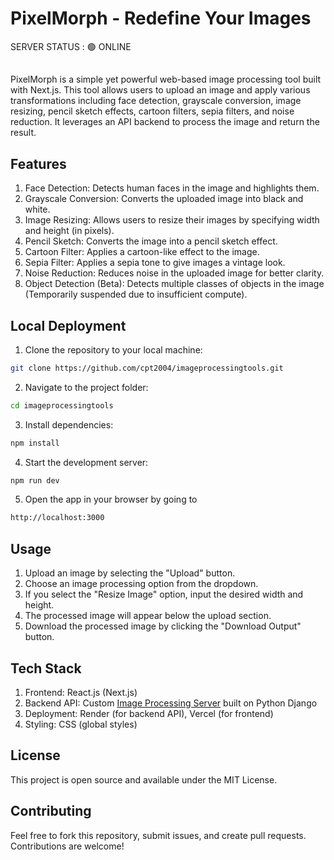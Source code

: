 
# PixelMorph - Redefine Your Images         

SERVER STATUS : 🟢 ONLINE
<!--SERVER STATUS : 🔴 OFFLINE-->
##

PixelMorph is a simple yet powerful web-based image processing tool built with Next.js. This tool allows users to upload an image and apply various transformations including face detection, grayscale conversion, image resizing, pencil sketch effects, cartoon filters, sepia filters, and noise reduction. It leverages an API backend to process the image and return the result.

## Features
1. Face Detection: Detects human faces in the image and highlights them.
2. Grayscale Conversion: Converts the uploaded image into black and white.
3. Image Resizing: Allows users to resize their images by specifying width and height (in pixels).
4. Pencil Sketch: Converts the image into a pencil sketch effect.
5. Cartoon Filter: Applies a cartoon-like effect to the image.
6. Sepia Filter: Applies a sepia tone to give images a vintage look.
7. Noise Reduction: Reduces noise in the uploaded image for better clarity.
8. Object Detection (Beta): Detects multiple classes of objects in the image (Temporarily suspended due to insufficient compute).

## Local Deployment
1. Clone the repository to your local machine:

```bash
git clone https://github.com/cpt2004/imageprocessingtools.git
```

2. Navigate to the project folder:

```bash
cd imageprocessingtools
```

3. Install dependencies:

```bash
npm install
```

4. Start the development server:

```bash
npm run dev
```

5. Open the app in your browser by going to

```bash
http://localhost:3000
```
## Usage
1. Upload an image by selecting the "Upload" button.
2. Choose an image processing option from the dropdown.
3. If you select the "Resize Image" option, input the desired width and height.
4. The processed image will appear below the upload section.
5. Download the processed image by clicking the "Download Output" button.

## Tech Stack
1. Frontend: React.js (Next.js)
2. Backend API: Custom [Image Processing Server](https://github.com/cpt2004/imageProcessingServer) built on Python Django
4. Deployment: Render (for backend API), Vercel (for frontend)
3. Styling: CSS (global styles)

## License
This project is open source and available under the MIT License.

## Contributing
Feel free to fork this repository, submit issues, and create pull requests. Contributions are welcome!
